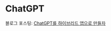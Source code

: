 # ChatGPT
블로그 포스팅: [ChatGPT를 하이브리드 앱으로 만들자](https://velog.io/@godmin66/ChatGPT%EB%A5%BC-%ED%95%98%EC%9D%B4%EB%B8%8C%EB%A6%AC%EB%93%9C-%EC%95%B1%EC%9C%BC%EB%A1%9C-%EB%A7%8C%EB%93%A4%EC%9E%90)
